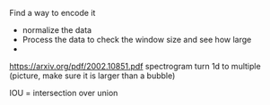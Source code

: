 Find a way to encode it 
* normalize the data
* Process the data to check the window size and see how large
* 

https://arxiv.org/pdf/2002.10851.pdf
spectrogram
turn 1d to multiple (picture, make sure it is larger than a bubble)

IOU = intersection over union
